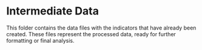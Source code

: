 # Intermediate Data
This folder contains the data files with the indicators that have already been created. These files represent the processed data, ready for further formatting or final analysis.

